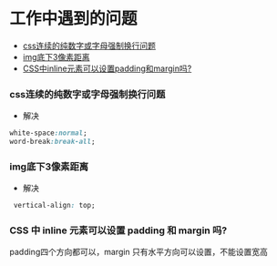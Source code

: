 # 工作中遇到的问题
- [css连续的纯数字或字母强制换行问题](#css连续的纯数字或字母强制换行问题)
- [img底下3像素距离](#img底下3像素距离)
- [CSS中inline元素可以设置padding和margin吗?](#CSS中inline元素可以设置padding和margin吗?)

### css连续的纯数字或字母强制换行问题

- 解决
```css
white-space:normal;
word-break:break-all;
```

### img底下3像素距离

- 解决
```css
 vertical-align: top;
```

### CSS 中 inline 元素可以设置 padding 和 margin 吗?
padding四个方向都可以，margin 只有水平方向可以设置，不能设置宽高
